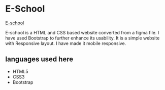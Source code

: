 # E-School

[E-school](https://tahmidtausif.github.io/E-school/#index.html)

E-school is a HTML and CSS based website converted from a figma file. I have used Bootstrap to further enhance its usability.
It is a simple website with Responsive layout. I have made it mobile responsive.

## languages used here 
- HTML5
- CSS3
- Bootstrap
